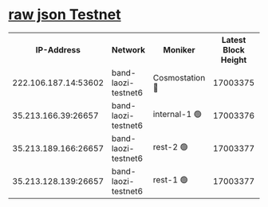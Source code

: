 
[raw json Testnet](https://rpc-check.bandt.stavr.tech/bandt/rpcbandt_result.json)
=

<table><tr><th>IP-Address</th><th>Network</th><th>Moniker</th><th>Latest Block Height</th><th>Earliest Block Height</th><th>Catching Up</th><th>Tx Index</th><th>Voting Power</th><th>Scan Time</th></tr><tr><td>222.106.187.14:53602</td><td>band-laozi-testnet6</td><td>Cosmostation 🔴</td><td>17003375</td><td>16668001</td><td>False</td><td>on</td><td>2203686</td><td>2024-03-21T14:32:00.210410856UTC</td></tr><tr><td>35.213.166.39:26657</td><td>band-laozi-testnet6</td><td>internal-1 🟢</td><td>17003376</td><td>16903376</td><td>False</td><td>on</td><td>0</td><td>2024-03-21T14:32:01.071113565UTC</td></tr><tr><td>35.213.189.166:26657</td><td>band-laozi-testnet6</td><td>rest-2 🟢</td><td>17003377</td><td>16903377</td><td>False</td><td>on</td><td>0</td><td>2024-03-21T14:32:01.915694348UTC</td></tr><tr><td>35.213.128.139:26657</td><td>band-laozi-testnet6</td><td>rest-1 🟢</td><td>17003377</td><td>16903377</td><td>False</td><td>on</td><td>0</td><td>2024-03-21T14:32:02.760150770UTC</td></tr></table>
